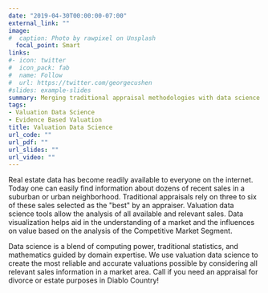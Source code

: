 ```yaml
---
date: "2019-04-30T00:00:00-07:00"
external_link: ""
image:
#  caption: Photo by rawpixel on Unsplash
  focal_point: Smart
links:
#- icon: twitter
#  icon_pack: fab
#  name: Follow
#  url: https://twitter.com/georgecushen
#slides: example-slides
summary: Merging traditional appraisal methodologies with data science practices.
tags:
- Valuation Data Science
- Evidence Based Valuation
title: Valuation Data Science
url_code: ""
url_pdf: ""
url_slides: ""
url_video: ""
---
```


Real estate data has become readily available to everyone on the internet. Today one can easily find information about dozens of recent sales in a suburban or urban neighborhood. Traditional appraisals rely on three to six of these sales selected as the "best" by an appraiser. Valuation data science tools allow the analysis of all available and relevant sales. Data visualization helps aid in the understanding of a market and the influences on value based on the analysis of the Competitive Market Segment.

Data science is a blend of computing power, traditional statistics, and mathematics guided by domain expertise. We use valuation data science to create the most reliable and accurate valuations possible by considering all relevant sales information in a market area. Call if you need an appraisal for divorce or estate purposes in Diablo Country!